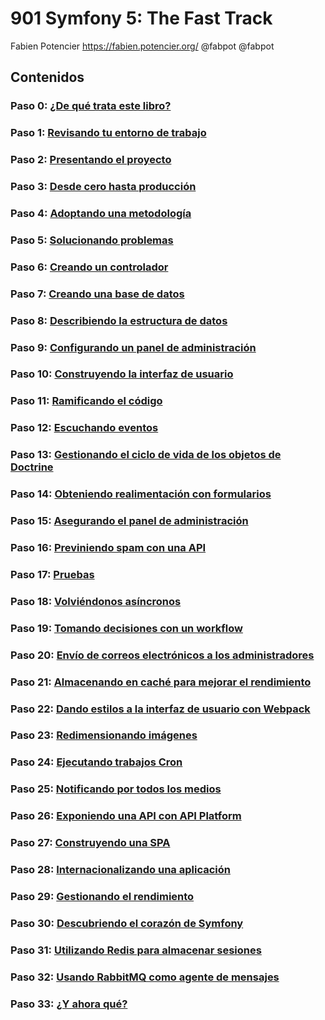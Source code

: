 # 901 Symfony 5: The Fast Track

Fabien Potencier
https://fabien.potencier.org/
@fabpot
@fabpot

## Contenidos

### Paso 0: [¿De qué trata este libro?](901-Symfony-5-The-Fast-Track/Paso-00.md)
### Paso 1: [Revisando tu entorno de trabajo]()
### Paso 2: [Presentando el proyecto]()
### Paso 3: [Desde cero hasta producción]()
### Paso 4: [Adoptando una metodología]()
### Paso 5: [Solucionando problemas]()
### Paso 6: [Creando un controlador]()
### Paso 7: [Creando una base de datos]()
### Paso 8: [Describiendo la estructura de datos]()
### Paso 9: [Configurando un panel de administración]()
### Paso 10: [Construyendo la interfaz de usuario]()
### Paso 11: [Ramificando el código]()
### Paso 12: [Escuchando eventos]()
### Paso 13: [Gestionando el ciclo de vida de los objetos de Doctrine]()
### Paso 14: [Obteniendo realimentación con formularios]()
### Paso 15: [Asegurando el panel de administración]()
### Paso 16: [Previniendo spam con una API]()
### Paso 17: [Pruebas]()
### Paso 18: [Volviéndonos asíncronos]()
### Paso 19: [Tomando decisiones con un workflow]()
### Paso 20: [Envío de correos electrónicos a los administradores]()
### Paso 21: [Almacenando en caché para mejorar el rendimiento]()
### Paso 22: [Dando estilos a la interfaz de usuario con Webpack]()
### Paso 23: [Redimensionando imágenes]()
### Paso 24: [Ejecutando trabajos Cron]()
### Paso 25: [Notificando por todos los medios]()
### Paso 26: [Exponiendo una API con API Platform]()
### Paso 27: [Construyendo una SPA]()
### Paso 28: [Internacionalizando una aplicación]()
### Paso 29: [Gestionando el rendimiento]()
### Paso 30: [Descubriendo el corazón de Symfony]()
### Paso 31: [Utilizando Redis para almacenar sesiones]()
### Paso 32: [Usando RabbitMQ como agente de mensajes]()
### Paso 33: [¿Y ahora qué?]()


